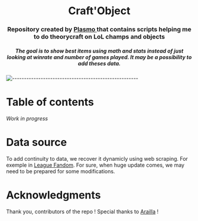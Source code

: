 <h1 align="center"> Craft'Object </h1>

<h3 align="center"> Repository created by <a href="https://github.com/PlasmOwO">Plasmo </a> that contains scripts helping me to do <b>theorycraft</b> on LoL champs and objects</h3>
<h5 align="center">The goal is to show best items using math and stats instead of just looking at winrate and number of games played. It may be a possibility to add theses data.</h5>

 ![-----------------------------------------------------](https://raw.githubusercontent.com/andreasbm/readme/master/assets/lines/rainbow.png)
# <i class="fa fa-book" aria-hidden="true"></i> Table of contents 

*Work in progress*


#  <i class="fa fa-pagelines" aria-hidden="true"></i> Data source

To add continuity to data, we recover it dynamicly using web scraping. For exemple in <a href="https://leagueoflegends.fandom.com/wiki/League_of_Legends_Wiki">League Fandom</a>. For sure, when huge update comes, we may need to be prepared for some modifications.

# <i class="fa fa-hand-peace-o" aria-hidden="true"></i> Acknowledgments 

Thank you, contributors of the repo !
Special thanks to <a href="https://github.com/FloPrm">Arailla</a> !



 

